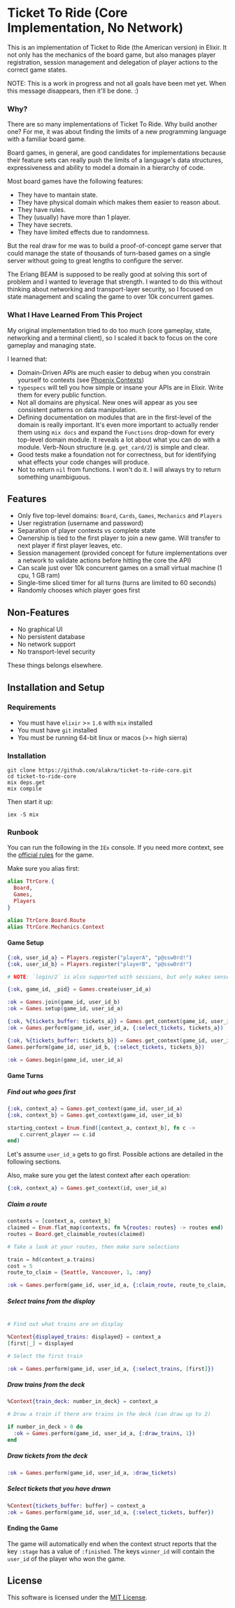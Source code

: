 # Ticket To Ride (Core Implementation, No Network)

This is an implementation of Ticket to Ride (the American version) in
Elixir. It not only has the mechanics of the board game, but also
manages player registration, session management and delegation of
player actions to the correct game states.

NOTE: This is a work in progress and not all goals have been met
yet. When this message disappears, then it'll be done. :)

### Why?

There are so many implementations of Ticket To Ride. Why build another
one? For me, it was about finding the limits of a new programming
language with a familiar board game.

Board games, in general, are good candidates for implementations
because their feature sets can really push the limits of a language's
data structures, expressiveness and ability to model a domain in a
hierarchy of code.

Most board games have the following features:

* They have to mantain state.
* They have physical domain which makes them easier to reason about.
* They have rules.
* They (usually) have more than 1 player.
* They have secrets.
* They have limited effects due to randomness.

But the real draw for me was to build a proof-of-concept game server
that could manage the state of thousands of turn-based games on a
single server without going to great lengths to configure the
server.

The Erlang BEAM is supposed to be really good at solving this sort of
problem and I wanted to leverage that strength. I wanted to do this
without thinking about networking and transport-layer security, so I
focused on state management and scaling the game to over 10k
concurrent games.

### What I Have Learned From This Project

My original implementation tried to do too much (core gameplay, state,
networking and a terminal client), so I scaled it back to focus on the
core gameplay and managing state.

I learned that:

* Domain-Driven APIs are much easier to debug when you constrain
  yourself to contexts (see [Phoenix Contexts](https://hexdocs.pm/phoenix/contexts.html#content))
* `typespecs` will tell you how simple or insane your APIs are in
  Elixir. Write them for every public function.
* Not all domains are physical. New ones will appear as you see
  consistent patterns on data manipulation.
* Defining documentation on modules that are in the first-level of the
  domain is really important. It's even more important to actually
  render them using `mix docs` and expand the `Functions` drop-down
  for every top-level domain module. It reveals a lot about what you
  can do with a module. Verb-Noun structure (e.g. `get_card/2`) is
  simple and clear.
* Good tests make a foundation not for correctness, but for
  identifying what effects your code changes will produce.
* Not to return `nil` from functions. I won't do it. I will always try
  to return something unambiguous.

## Features

* Only five top-level domains: `Board`, `Cards`, `Games`, `Mechanics` and `Players`
* User registration (username and password)
* Separation of player contexts vs complete state
* Ownership is tied to the first player to join a new game. Will transfer to next player if first player leaves, etc.
* Session management (provided concept for future implementations over a network to validate actions before hitting the core the API)
* Can scale just over 10k concurrent games on a small virtual machine (1 cpu, 1 GB ram)
* Single-time sliced timer for all turns (turns are limited to 60 seconds)
* Randomly chooses which player goes first

## Non-Features

* No graphical UI
* No persistent database
* No network support
* No transport-level security

These things belongs elsewhere.

## Installation and Setup

### Requirements

* You must have `elixir` >= `1.6` with `mix` installed
* You must have `git` installed
* You must be running 64-bit linux or macos (>= high sierra)

### Installation

```shell
git clone https://github.com/alakra/ticket-to-ride-core.git
cd ticket-to-ride-core
mix deps.get
mix compile
```

Then start it up:

```shell
iex -S mix
```

### Runbook

You can run the following in the `IEx` console. If you need more
context, see the [official rules](https://www.daysofwonder.com/tickettoride/en/usa) for the game.

Make sure you alias first:

```elixir
alias TtrCore.{
  Board,
  Games,
  Players
}

alias TtrCore.Board.Route
alias TtrCore.Mechanics.Context
```

#### Game Setup

```elixir
{:ok, user_id_a} = Players.register("playerA", "p@ssw0rd!")
{:ok, user_id_b} = Players.register("playerB", "p@ssw0rd!")

# NOTE: `login/2` is also supported with sessions, but only makes sense in the context of a network.

{:ok, game_id, _pid} = Games.create(user_id_a)

:ok = Games.join(game_id, user_id_b)
:ok = Games.setup(game_id, user_id_a)

{:ok, %{tickets_buffer: tickets_a}} = Games.get_context(game_id, user_id_a)
:ok = Games.perform(game_id, user_id_a, {:select_tickets, tickets_a})

{:ok, %{tickets_buffer: tickets_b}} = Games.get_context(game_id, user_id_b)
Games.perform(game_id, user_id_b, {:select_tickets, tickets_b})

:ok = Games.begin(game_id, user_id_a)
```

#### Game Turns

##### Find out who goes first

```elixir
{:ok, context_a} = Games.get_context(game_id, user_id_a)
{:ok, context_b} = Games.get_context(game_id, user_id_b)

starting_context = Enum.find([context_a, context_b], fn c ->
    c.current_player == c.id
end)
```

Let's assume `user_id_a` gets to go first. Possible actions are
detailed in the following sections.

Also, make sure you get the latest context after each operation:

```elixir
{:ok, context_a} = Games.get_context(id, user_id_a)
```

##### Claim a route

```elixir
contexts = [context_a, context_b]
claimed = Enum.flat_map(contexts, fn %{routes: routes} -> routes end)
routes = Board.get_claimable_routes(claimed)

# Take a look at your routes, then make sure selections

train = hd(context_a.trains)
cost = 5
route_to_claim = {Seattle, Vancouver, 1, :any}

:ok = Games.perform(game_id, user_id_a, {:claim_route, route_to_claim, train, cost})
```

##### Select trains from the display

```elixir

# Find out what trains are on display

%Context{displayed_trains: displayed} = context_a
[first|_] = displayed

# Select the first train

:ok = Games.perform(game_id, user_id_a, {:select_trains, [first]})
```

##### Draw trains from the deck

```elixir
%Context{train_deck: number_in_deck} = context_a

# Draw a train if there are trains in the deck (can draw up to 2)

if number_in_deck > 0 do
  :ok = Games.perform(game_id, user_id_a, {:draw_trains, 1})
end
```

##### Draw tickets from the deck

```elixir
:ok = Games.perform(game_id, user_id_a, :draw_tickets)
```

##### Select tickets that you have drawn

```elixir
%Context{tickets_buffer: buffer} = context_a
:ok = Games.perform(game_id, user_id_a, {:select_tickets, buffer})
```

#### Ending the Game

The game will automatically end when the context struct reports that
the key `:stage` has a value of `:finished`. The keys `winner_id` will
contain the `user_id` of the player who won the game.

## License

This software is licensed under the [MIT License](LICENSE).
